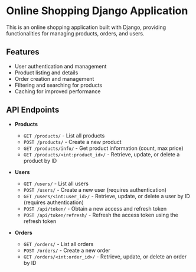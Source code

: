 # Online Shopping Django Application

This is an online shopping application built with Django, providing functionalities for managing products, orders, and users.

## Features

- User authentication and management
- Product listing and details
- Order creation and management
- Filtering and searching for products
- Caching for improved performance


## API Endpoints

- **Products**
  - `GET /products/` - List all products
  - `POST /products/` - Create a new product
  - `GET /products/info/` - Get product information (count, max price)
  - `GET /products/<int:product_id>/` - Retrieve, update, or delete a product by ID

- **Users**
  - `GET /users/` - List all users
  - `POST /users/` - Create a new user (requires authentication)
  - `GET /users/<int:user_id>/` - Retrieve, update, or delete a user by ID (requires authentication)
  - `POST /api/token/` - Obtain a new access and refresh token
  - `POST /api/token/refresh/` - Refresh the access token using the refresh token

- **Orders**
  - `GET /orders/` - List all orders
  - `POST /orders/` - Create a new order
  - `GET /orders/<int:order_id>/` - Retrieve, update, or delete an order by ID


